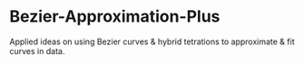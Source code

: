 # Bezier-Approximation-Plus
Applied ideas on using Bezier curves &amp; hybrid tetrations to approximate &amp; fit curves in data.
